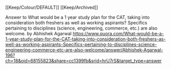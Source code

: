 [[Keep/Colour/DEFAULT]] [[Keep/Archived]] 

Answer to What would be a 1 year study plan for the CAT, taking into consideration both freshers as well as working aspirants? Specifics pertaining to disciplines (science, engineering, commerce, etc.) are also welcome. by Abhishek Agarwal https://www.quora.com/What-would-be-a-1-year-study-plan-for-the-CAT-taking-into-consideration-both-freshers-as-well-as-working-aspirants-Specifics-pertaining-to-disciplines-science-engineering-commerce-etc-are-also-welcome/answer/Abhishek-Agarwal-196?ch=18&oid=68155823&share=cc1399fb&srid=hrU7rS&target_type=answer
